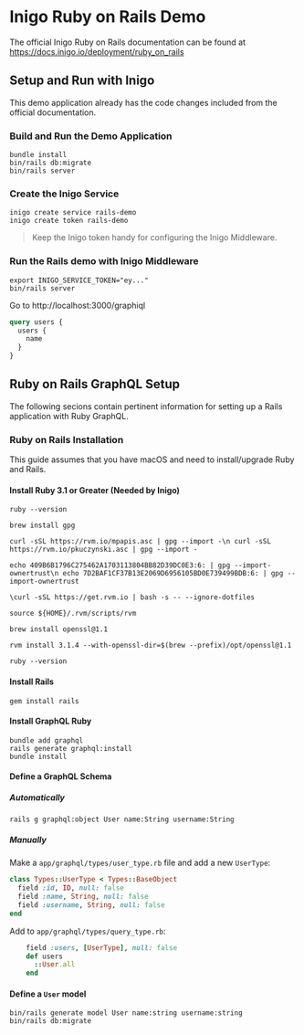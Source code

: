 # Inigo Ruby on Rails Demo

The official Inigo Ruby on Rails documentation can be found at https://docs.inigo.io/deployment/ruby_on_rails

## Setup and Run with Inigo

This demo application already has the code changes included from the official documentation.

### Build and Run the Demo Application

```shell
bundle install
bin/rails db:migrate
bin/rails server
```

### Create the Inigo Service

```shell
inigo create service rails-demo
inigo create token rails-demo
```

> Keep the Inigo token handy for configuring the Inigo Middleware.

### Run the Rails demo with Inigo Middleware

```shell
export INIGO_SERVICE_TOKEN="ey..."
bin/rails server
```

Go to http://localhost:3000/graphiql

```graphql
query users {
  users {
    name
  }
}
```

## Ruby on Rails GraphQL Setup

The following secions contain pertinent information for setting up a Rails application with Ruby GraphQL.

### Ruby on Rails Installation

This guide assumes that you have macOS and need to install/upgrade Ruby and Rails.

#### Install Ruby 3.1 or Greater (Needed by Inigo)

```shell
ruby --version

brew install gpg

curl -sSL https://rvm.io/mpapis.asc | gpg --import -\n curl -sSL https://rvm.io/pkuczynski.asc | gpg --import -

echo 409B6B1796C275462A1703113804BB82D39DC0E3:6: | gpg --import-ownertrust\n echo 7D2BAF1CF37B13E2069D6956105BD0E739499BDB:6: | gpg --import-ownertrust

\curl -sSL https://get.rvm.io | bash -s -- --ignore-dotfiles

source ${HOME}/.rvm/scripts/rvm

brew install openssl@1.1

rvm install 3.1.4 --with-openssl-dir=$(brew --prefix)/opt/openssl@1.1

ruby --version
```

#### Install Rails

```shell
gem install rails
```

#### Install GraphQL Ruby

```shell
bundle add graphql
rails generate graphql:install
bundle install
```

#### Define a GraphQL Schema

##### Automatically

```shell
rails g graphql:object User name:String username:String
```

##### Manually

Make a `app/graphql/types/user_type.rb` file and add a new `UserType`:

```ruby
class Types::UserType < Types::BaseObject
  field :id, ID, null: false
  field :name, String, null: false
  field :username, String, null: false
end
```

Add to `app/graphql/types/query_type.rb`:

```ruby
    field :users, [UserType], null: false
    def users
      ::User.all
    end
```

#### Define a `User` model

```shell
bin/rails generate model User name:string username:string
bin/rails db:migrate
```



